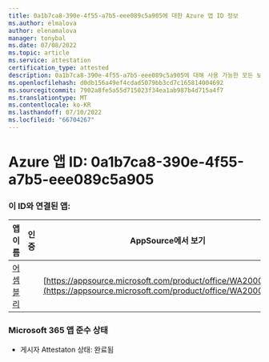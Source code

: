 ```yaml
---
title: 0a1b7ca8-390e-4f55-a7b5-eee089c5a905에 대한 Azure 앱 ID 정보
ms.author: elmalova
author: elenamalova
manager: tonybal
ms.date: 07/08/2022
ms.topic: article
ms.service: attestation
certification_type: attested
description: 0a1b7ca8-390e-4f55-a7b5-eee089c5a905에 대해 사용 가능한 모든 보안 및 규정 준수 정보입니다.
ms.openlocfilehash: d0db156a49ef4cdad5079bb3cd7c165814004692
ms.sourcegitcommit: 7902a8fe5a55d715023f34ea1ab987b4d715a4f7
ms.translationtype: MT
ms.contentlocale: ko-KR
ms.lasthandoff: 07/10/2022
ms.locfileid: "66704267"
---
```

# <a name="azure-app-id-0a1b7ca8-390e-4f55-a7b5-eee089c5a905"></a>Azure 앱 ID: 0a1b7ca8-390e-4f55-a7b5-eee089c5a905


### <a name="apps-associated-with-this-id"></a>이 ID와 연결된 앱:
| **앱 이름** | **인증** | **AppSource에서 보기** |
|--------------|---------------|-----------------------|
| [어셈블리](../forward/WA200002271.md) |  | [https://appsource.microsoft.com/product/office/WA200002271](https://appsource.microsoft.com/product/office/WA200002271) |

### <a name="microsoft-365-app-compliance-status"></a>Microsoft 365 앱 준수 상태
- 게시자 Attestaton 상태: 완료됨
